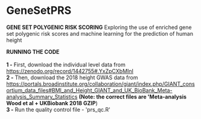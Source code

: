 # GeneSetPRS
**GENE SET POLYGENIC RISK SCORING**
Exploring the use of enriched gene set polygenic risk scores and machine learning for the prediction of human height

**RUNNING THE CODE** <br />
<br />
**1 -** First, download the individual level data from https://zenodo.org/record/1442755#.YxZpCXbMInI <br />
**2 -** Then, download the 2018 height GWAS data from https://portals.broadinstitute.org/collaboration/giant/index.php/GIANT_consortium_data_files#BMI_and_Height_GIANT_and_UK_BioBank_Meta-analysis_Summary_Statistics **(Note: the correct files are 'Meta-analysis Wood et al + UKBiobank 2018 GZIP**) <br />
**3 -** Run the quality control file - 'prs_qc.R' <br />
